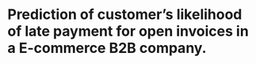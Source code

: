 # Prediction of customer’s likelihood of late payment for open invoices in a E-commerce B2B company.

